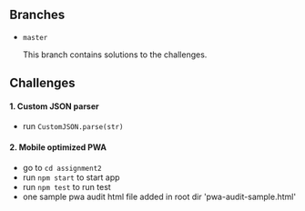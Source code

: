 ## Branches

* `master`

  This branch contains solutions to the challenges.

## Challenges

#### 1. Custom JSON parser
  * run `CustomJSON.parse(str)`

#### 2. Mobile optimized PWA
  * go to `cd assignment2`
  * run `npm start` to start app
  * run `npm test` to run test
  * one sample pwa audit html file added in root dir 'pwa-audit-sample.html'